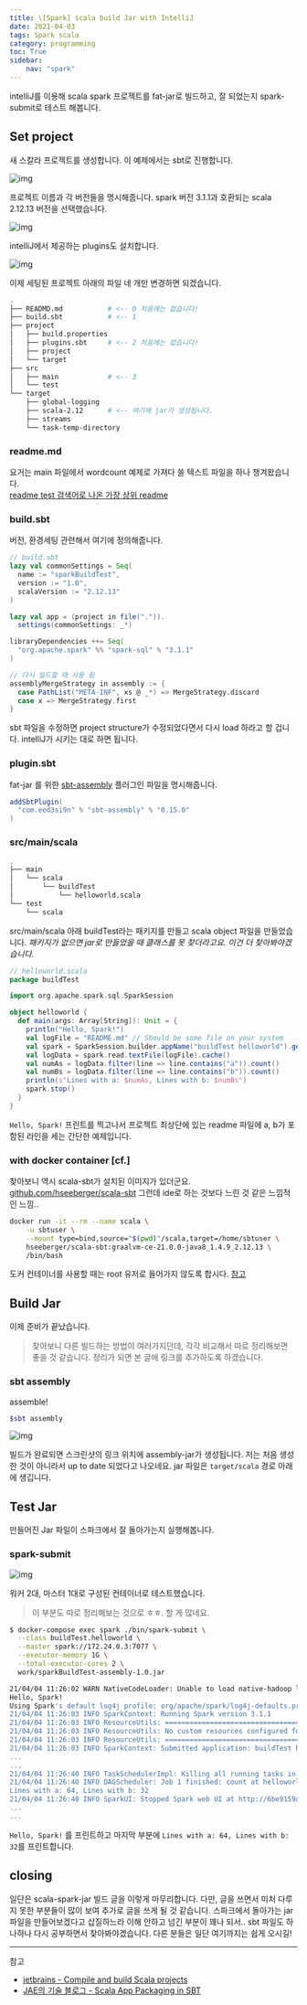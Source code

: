 ```yaml
---
title: \[Spark] scala build Jar with IntelliJ
date: 2021-04-03
tags: Spark scala
category: programming
toc: True
sidebar:
    nav: "spark"
---
```


intelliJ를 이용해 scala spark 프로젝트를 fat-jar로 빌드하고, 잘 되었는지 spark-submit로 테스트 해봅니다.

## Set project

새 스칼라 프로젝트를 생성합니다. 이 예제에서는 sbt로 진행합니다.

![img](/assets/img/post/spark/buildTest/new_project_1.png)

프로젝트 이름과 각 버전들을 명시해줍니다. spark 버전 3.1.1과 호환되는 scala 2.12.13 버전을 선택했습니다.

![img](/assets/img/post/spark/buildTest/new_project_2.png)

intelliJ에서 제공하는 plugins도 설치합니다.

![img](/assets/img/post/spark/buildTest/plugin.png)

이제 세팅된 프로젝트 아래의 파일 네 개만 변경하면 되겠습니다.

```sh
.
├── READMD.md           # <-- 0 처음에는 없습니다!
├── build.sbt           # <-- 1
├── project
│   ├── build.properties
│   ├── plugins.sbt     # <-- 2 처음에는 없습니다!
│   ├── project
│   └── target
├── src
│   ├── main            # <-- 3
│   └── test
└── target
    ├── global-logging
    ├── scala-2.12      # <-- 여기에 jar가 생성됩니다.
    ├── streams
    └── task-temp-directory

```

### readme.md

요거는 main 파일에서 wordcount 예제로 가져다 쓸 텍스트 파일을 하나 챙겨왔습니다.  
[readme test 검색어로 나온 가장 상위 readme](https://github.com/aswitalski/readme-to-test)

### build.sbt

버전, 환경세팅 관련해서 여기에 정의해줍니다.

```scala
// build.sbt
lazy val commonSettings = Seq(
  name := "sparkBuildTest",
  version := "1.0",
  scalaVersion := "2.12.13"
)

lazy val app = (project in file(".")).
  settings(commonSettings: _*)

libraryDependencies ++= Seq(
  "org.apache.spark" %% "spark-sql" % "3.1.1"
)

// 다시 빌드할 때 사용 됨
assemblyMergeStrategy in assembly := {
  case PathList("META-INF", xs @ _*) => MergeStrategy.discard
  case x => MergeStrategy.first
}
```

sbt 파일을 수정하면 project structure가 수정되었다면서 다시 load 하라고 할 겁니다. intelliJ가 시키는 대로 하면 됩니다.

### plugin.sbt

fat-jar 를 위한 [sbt-assembly](https://github.com/sbt/sbt-assembly) 플러그인 파일을 명시해줍니다.

```scala
addSbtPlugin(
  "com.eed3si9n" % "sbt-assembly" % "0.15.0"
)
```

### src/main/scala

```sh
.
├── main
│   └── scala
│       └── buildTest
│           └── helloworld.scala
└── test
    └── scala
```

src/main/scala 아래 buildTest라는 패키지를 만들고 scala object 파일을 만들었습니다.
*패키지가 없으면 jar로 만들었을 때 클래스를 못 찾더라고요. 이건 더 찾아봐야겠습니다.*

```scala
// helloworld.scala
package buildTest

import org.apache.spark.sql.SparkSession

object helloworld {
  def main(args: Array[String]): Unit = {
    println("Hello, Spark!")
    val logFile = "README.md" // Should be some file on your system
    val spark = SparkSession.builder.appName("buildTest helloworld").getOrCreate()
    val logData = spark.read.textFile(logFile).cache()
    val numAs = logData.filter(line => line.contains("a")).count()
    val numBs = logData.filter(line => line.contains("b")).count()
    println(s"Lines with a: $numAs, Lines with b: $numBs")
    spark.stop()
  }
}
```

`Hello, Spark!` 프린트를 찍고나서 프로젝트 최상단에 있는 readme 파일에 a, b가 포함된 라인을 세는 간단한 예제입니다.

### with docker container [cf.]

찾아보니 역시 scala-sbt가 설치된 이미지가 있더군요. [github.com/hseeberger/scala-sbt](https://github.com/hseeberger/scala-sbt) 그런데 ide로 하는 것보다 느린 것 같은 느낌적인 느낌..

```sh
docker run -it --rm --name scala \
    -u sbtuser \
    --mount type=bind,source="$(pwd)"/scala,target=/home/sbtuser \
    hseeberger/scala-sbt:graalvm-ce-21.0.0-java8_1.4.9_2.12.13 \
    /bin/bash
```

도커 컨테이너를 사용할 때는 root 유저로 들어가지 않도록 합시다. [참고](https://stackoverflow.com/questions/26307556/why-does-sbt-fail-with-java-io-ioexception-permission-denied-at-startup/30106974#30106974)

## Build Jar

이제 준비가 끝났습니다.

> 찾아보니 다른 빌드하는 방법이 여러가지던데, 각각 비교해서 따로 정리해보면 좋을 것 같습니다.
> 정리가 되면 본 글에 링크를 추가하도록 하겠습니다.

### sbt assembly

assemble!

```sh
$sbt assembly 
```

![img](/assets/img/post/spark/buildTest/sbt_assembly.png)

빌드가 완료되면 스크린샷의 링크 위치에 assembly-jar가 생성됩니다. 저는 처음 생성한 것이 아니라서 up to date 되었다고 나오네요. jar 파일은 `target/scala` 경로 아래에 생깁니다.

## Test Jar

만들어진 Jar 파일이 스파크에서 잘 돌아가는지 실행해봅니다.

### spark-submit

![img](/assets/img/post/spark/buildTest/spark_container.png)

워커 2대, 마스터 1대로 구성된 컨테이너로 테스트했습니다.

> 이 부분도 따로 정리해보는 것으로 ㅎㅎ. 할 게 많네요.

```sh
$ docker-compose exec spark ./bin/spark-submit \
  --class buildTest.helloworld \
  --master spark://172.24.0.3:7077 \
  --executor-memory 1G \
  --total-executor-cores 2 \
  work/sparkBuildTest-assembly-1.0.jar

21/04/04 11:26:02 WARN NativeCodeLoader: Unable to load native-hadoop library for your platform... using builtin-java classes where applicable
Hello, Spark!
Using Spark's default log4j profile: org/apache/spark/log4j-defaults.properties
21/04/04 11:26:03 INFO SparkContext: Running Spark version 3.1.1
21/04/04 11:26:03 INFO ResourceUtils: ==============================================================
21/04/04 11:26:03 INFO ResourceUtils: No custom resources configured for spark.driver.
21/04/04 11:26:03 INFO ResourceUtils: ==============================================================
21/04/04 11:26:03 INFO SparkContext: Submitted application: buildTest helloworld
...
...
21/04/04 11:26:40 INFO TaskSchedulerImpl: Killing all running tasks in stage 3: Stage finished
21/04/04 11:26:40 INFO DAGScheduler: Job 1 finished: count at helloworld.scala:12, took 0.345741 s
Lines with a: 64, Lines with b: 32
21/04/04 11:26:40 INFO SparkUI: Stopped Spark web UI at http://6be9159a538d:4040
...
...
```

`Hello, Spark!` 를 프린트하고 마지막 부분에 `Lines with a: 64, Lines with b: 32`를 프린트합니다.

## closing

일단은 scala-spark-jar 빌드 글을 이렇게 마무리합니다. 다만, 글을 쓰면서 미처 다루지 못한 부분들이 많이 보여 추가로 글을 쓰게 될 것 같습니다. 스파크에서 돌아가는 jar 파일을 만들어보겠다고 삽질하느라 이해 안하고 넘긴 부분이 꽤나 되서.. sbt 파일도 하나하나 다시 공부하면서 찾아봐야겠습니다. 다른 분들은 일단 여기까지는 쉽게 오시길!

---

참고

* [jetbrains - Compile and build Scala projects](https://www.jetbrains.com/help/idea/compile-and-build-scala-projects.html)
* [JAE의 기술 블로그 - Scala App Packaging in SBT](https://rtfmplz.github.io/2017/05/30/scala-app-packaging)